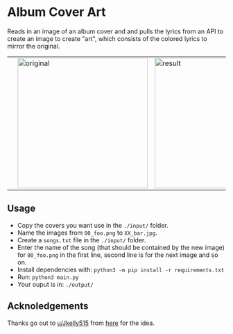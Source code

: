 # Album Cover Art

Reads in an image of an album cover and and pulls the lyrics from an API to create an image to create "art", which consists of the colored lyrics to mirror the original.

<table>
<th>
    <td>
        <img src="https://m.media-amazon.com/images/I/815UbQWSslL._SX355_.jpg" alt="original" width="300">
    </td>
    <td>
        <img src="https://preview.redd.it/89fn3qlbgie81.png?width=960&crop=smart&auto=webp&s=c1aea46ad810398ffd24945a77f7bfe8587549e8" alt="result" width="300">
    </td>
</th>
</table>


## Usage

* Copy the covers you want use in the `./input/` folder.
* Name the images from `00_foo.png` to `XX_bar.jpg`.
* Create a `songs.txt` file in the `./input/` folder.
* Enter the name of the song (that should be contained by the new image) for `00_foo.png` in the first line, second line is for the next image and so on.
* Install dependencies with: `python3 -m pip install -r requirements.txt`
* Run: `python3 main.py`
* Your ouput is in: `./output/`


## Acknoledgements

Thanks go out to [u/Jkelly515](https://www.reddit.com/user/Jkelly515/) from [here](https://www.reddit.com/r/Eminem/comments/sev4sw/i_made_the_cover_for_recovery_using_lyrics_from/) for the idea.

